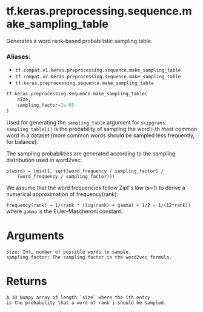 <div itemscope itemtype="http://developers.google.com/ReferenceObject">
<meta itemprop="name" content="tf.keras.preprocessing.sequence.make_sampling_table" />
<meta itemprop="path" content="Stable" />
</div>

# tf.keras.preprocessing.sequence.make_sampling_table

Generates a word rank-based probabilistic sampling table.

### Aliases:

* `tf.compat.v1.keras.preprocessing.sequence.make_sampling_table`
* `tf.compat.v2.keras.preprocessing.sequence.make_sampling_table`
* `tf.keras.preprocessing.sequence.make_sampling_table`

``` python
tf.keras.preprocessing.sequence.make_sampling_table(
    size,
    sampling_factor=1e-05
)
```

<!-- Placeholder for "Used in" -->

Used for generating the `sampling_table` argument for `skipgrams`.
`sampling_table[i]` is the probability of sampling
the word i-th most common word in a dataset
(more common words should be sampled less frequently, for balance).

The sampling probabilities are generated according
to the sampling distribution used in word2vec:

```
p(word) = (min(1, sqrt(word_frequency / sampling_factor) /
    (word_frequency / sampling_factor)))
```

We assume that the word frequencies follow Zipf's law (s=1) to derive
a numerical approximation of frequency(rank):

`frequency(rank) ~ 1/(rank * (log(rank) + gamma) + 1/2 - 1/(12*rank))`
where `gamma` is the Euler-Mascheroni constant.

# Arguments
    size: Int, number of possible words to sample.
    sampling_factor: The sampling factor in the word2vec formula.

# Returns
    A 1D Numpy array of length `size` where the ith entry
    is the probability that a word of rank i should be sampled.